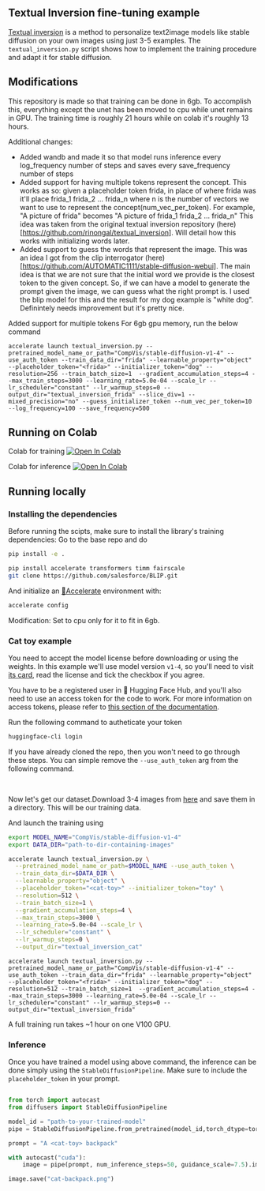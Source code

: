 ## Textual Inversion fine-tuning example

[Textual inversion](https://arxiv.org/abs/2208.01618) is a method to personalize text2image models like stable diffusion on your own images using just 3-5 examples.
The `textual_inversion.py` script shows how to implement the training procedure and adapt it for stable diffusion.


## Modifications
This repository is made so that training can be done in 6gb. To accomplish this, everything except the unet has been moved to cpu while unet remains in GPU.
The training time is roughly 21 hours while on colab it's roughly 13 hours.

Additional changes:
- Added wandb and made it so that model runs inference every log_frequency number of steps and saves every save_frequency number of steps
- Added support for having multiple tokens represent the concept. This works as so: given a placeholder token frida, in place of where frida was it'll place frida_1 frida_2 ... frida_n where n is the number of vectors we want to use to represent the concept(num_vec_per_token). For example, "A picture of frida" becomes "A picture of frida_1 frida_2 ... frida_n"
This idea was taken from the original textual inversion repository (here)[https://github.com/rinongal/textual_inversion]. Will detail how this works with initializing words later.
- Added support to guess the words that represent the image. This was an idea I got from the clip interrogator (here)[https://github.com/AUTOMATIC1111/stable-diffusion-webui]. The main idea is that we are not sure that the initial word we provide is the closest token to the given concept. So, if we can have a model to generate the prompt given the image, we can guess what the right prompt is. I used the blip model for this and the result for my dog example is "white dog". Definintely needs improvement but it's pretty nice.


Added support for multiple tokens 
For 6gb gpu memory, run the below command
```
accelerate launch textual_inversion.py --pretrained_model_name_or_path="CompVis/stable-diffusion-v1-4" --use_auth_token --train_data_dir="frida" --learnable_property="object" --placeholder_token="<frida>" --initializer_token="dog" --resolution=256 --train_batch_size=1  --gradient_accumulation_steps=4 --max_train_steps=3000 --learning_rate=5.0e-04 --scale_lr --lr_scheduler="constant" --lr_warmup_steps=0 --output_dir="textual_inversion_frida" --slice_div=1 --mixed_precision="no" --guess_initializer_token --num_vec_per_token=10 --log_frequency=100 --save_frequency=500
```
## Running on Colab 

Colab for training 
[![Open In Colab](https://colab.research.google.com/assets/colab-badge.svg)](https://colab.research.google.com/github/huggingface/notebooks/blob/main/diffusers/sd_textual_inversion_training.ipynb)

Colab for inference
[![Open In Colab](https://colab.research.google.com/assets/colab-badge.svg)](https://colab.research.google.com/github/huggingface/notebooks/blob/main/diffusers/stable_conceptualizer_inference.ipynb)

## Running locally 
### Installing the dependencies

Before running the scipts, make sure to install the library's training dependencies:
Go to the base repo and do
```bash
pip install -e .
```

```bash
pip install accelerate transformers timm fairscale
git clone https://github.com/salesforce/BLIP.git
```

And initialize an [🤗Accelerate](https://github.com/huggingface/accelerate/) environment with:

```bash
accelerate config
```
Modification: Set to cpu only for it to fit in 6gb.

### Cat toy example

You need to accept the model license before downloading or using the weights. In this example we'll use model version `v1-4`, so you'll need to visit [its card](https://huggingface.co/CompVis/stable-diffusion-v1-4), read the license and tick the checkbox if you agree. 

You have to be a registered user in 🤗 Hugging Face Hub, and you'll also need to use an access token for the code to work. For more information on access tokens, please refer to [this section of the documentation](https://huggingface.co/docs/hub/security-tokens).

Run the following command to autheticate your token

```bash
huggingface-cli login
```

If you have already cloned the repo, then you won't need to go through these steps. You can simple remove the `--use_auth_token` arg from the following command.

<br>

Now let's get our dataset.Download 3-4 images from [here](https://drive.google.com/drive/folders/1fmJMs25nxS_rSNqS5hTcRdLem_YQXbq5) and save them in a directory. This will be our training data.

And launch the training using


```bash
export MODEL_NAME="CompVis/stable-diffusion-v1-4"
export DATA_DIR="path-to-dir-containing-images"

accelerate launch textual_inversion.py \
  --pretrained_model_name_or_path=$MODEL_NAME --use_auth_token \
  --train_data_dir=$DATA_DIR \
  --learnable_property="object" \
  --placeholder_token="<cat-toy>" --initializer_token="toy" \
  --resolution=512 \
  --train_batch_size=1 \
  --gradient_accumulation_steps=4 \
  --max_train_steps=3000 \
  --learning_rate=5.0e-04 --scale_lr \
  --lr_scheduler="constant" \
  --lr_warmup_steps=0 \
  --output_dir="textual_inversion_cat"
```

```
accelerate launch textual_inversion.py --pretrained_model_name_or_path="CompVis/stable-diffusion-v1-4" --use_auth_token --train_data_dir="frida" --learnable_property="object" --placeholder_token="<frida>" --initializer_token="dog" --resolution=512 --train_batch_size=1  --gradient_accumulation_steps=4 --max_train_steps=3000 --learning_rate=5.0e-04 --scale_lr --lr_scheduler="constant" --lr_warmup_steps=0 --output_dir="textual_inversion_frida"
```

A full training run takes ~1 hour on one V100 GPU.


### Inference

Once you have trained a model using above command, the inference can be done simply using the `StableDiffusionPipeline`. Make sure to include the `placeholder_token` in your prompt.

```python

from torch import autocast
from diffusers import StableDiffusionPipeline

model_id = "path-to-your-trained-model"
pipe = StableDiffusionPipeline.from_pretrained(model_id,torch_dtype=torch.float16).to("cuda")

prompt = "A <cat-toy> backpack"

with autocast("cuda"):
    image = pipe(prompt, num_inference_steps=50, guidance_scale=7.5).images[0]

image.save("cat-backpack.png")
```
